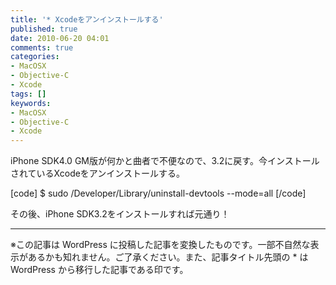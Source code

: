 ```yaml
---
title: '* Xcodeをアンインストールする'
published: true
date: 2010-06-20 04:01
comments: true
categories:
- MacOSX
- Objective-C
- Xcode
tags: []
keywords:
- MacOSX
- Objective-C
- Xcode
---
```

iPhone SDK4.0 GM版が何かと曲者で不便なので、3.2に戻す。今インストールされているXcodeをアンインストールする。

[code]
$ sudo /Developer/Library/uninstall-devtools --mode=all
[/code]

その後、iPhone SDK3.2をインストールすれば元通り！

---
※この記事は WordPress に投稿した記事を変換したものです。一部不自然な表示があるかも知れません。ご了承ください。また、記事タイトル先頭の * は WordPress から移行した記事である印です。
